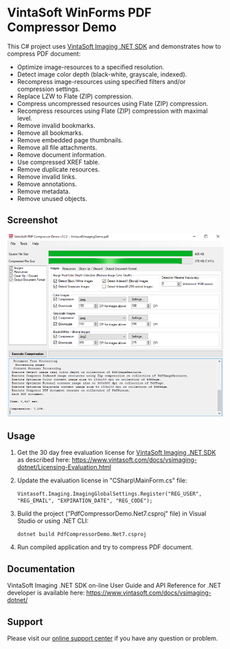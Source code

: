 # VintaSoft WinForms PDF Compressor Demo

This C# project uses <a href="https://www.vintasoft.com/vsimaging-dotnet-index.html">VintaSoft Imaging .NET SDK</a> and demonstrates how to compress PDF document:
* Optimize image-resources to a specified resolution.
* Detect image color depth (black-white, grayscale, indexed).
* Recompress image-resources using specified filters and/or compression settings.
* Replace LZW to Flate (ZIP) compression.
* Compress uncompressed resources using Flate (ZIP) compression.
* Recompress resources using Flate (ZIP) compression with maximal level.
* Remove invalid bookmarks.
* Remove all bookmarks.
* Remove embedded page thumbnails.
* Remove all file attachments.
* Remove document information.
* Use compressed XREF table.
* Remove duplicate resources.
* Remove invalid links.
* Remove annotations.
* Remove metadata.
* Remove unused objects.


## Screenshot
<img src="vintasoft-pdf-compressor-demo.png" title="VintaSoft PDF Compressor Demo">


## Usage
1. Get the 30 day free evaluation license for <a href="https://www.vintasoft.com/vsimaging-dotnet-index.html" target="_blank">VintaSoft Imaging .NET SDK</a> as described here: <a href="https://www.vintasoft.com/docs/vsimaging-dotnet/Licensing-Evaluation.html" target="_blank">https://www.vintasoft.com/docs/vsimaging-dotnet/Licensing-Evaluation.html</a>

2. Update the evaluation license in "CSharp\MainForm.cs" file:
   ```
   Vintasoft.Imaging.ImagingGlobalSettings.Register("REG_USER", "REG_EMAIL", "EXPIRATION_DATE", "REG_CODE");
   ```

3. Build the project ("PdfCompressorDemo.Net7.csproj" file) in Visual Studio or using .NET CLI:
   ```
   dotnet build PdfCompressorDemo.Net7.csproj
   ```

4. Run compiled application and try to compress PDF document.


## Documentation
VintaSoft Imaging .NET SDK on-line User Guide and API Reference for .NET developer is available here: https://www.vintasoft.com/docs/vsimaging-dotnet/


## Support
Please visit our <a href="https://myaccount.vintasoft.com/">online support center</a> if you have any question or problem.
